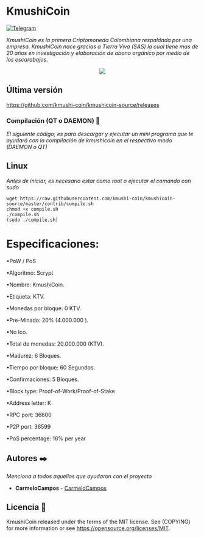 # KmushiCoin
[![Telegram](http://trellobot.doomdns.org/telegrambadge.svg)](https://t.me/KmushiCoin_Es)

_KmushiCoin es la primera Criptomoneda Colombiana respaldada por una empresa. KmushiCoin nace gracias a Tierra Viva (SAS) la cual tiene mas de 20 años en investigación y elaboración de abono orgánico por medio de los escarabajos._

<p align="center">
   <a href="https://kmushicoin.com/"><img src="https://kmushicoin.com/images/seo_image.png" /></a>
</p>

## Última versión
https://github.com/kmushi-coin/kmushicoin-source/releases

### Compilación (QT o DAEMON) 🔧

_El siguiente código, es para descargar y ejecutar un mini programa que te ayudará con la compilación de kmushicoin en el respectivo modo (DAEMON o QT)_

## Linux
_Antes de iniciar, es necesario estar como root o ejecutar el comando con sudo_
```
wget https://raw.githubusercontent.com/kmushi-coin/kmushicoin-source/master/contrib/compile.sh
chmod +x compile.sh
./compile.sh
(sudo ./compile.sh)
```

# Especificaciones:
•PoW / PoS 

•Algoritmo: Scrypt 

•Nombre: KmushiCoin.

•Etiqueta: KTV.

•Monedas por bloque: 0 KTV.

•Pre-Minado: 20% (4.000.000 ).

•No Ico. 

•Total de monedas: 20.000.000 (KTV).

•Madurez: 6 Bloques.

•Tiempo por bloque: 60 Segundos.

•Confirmaciones: 5 Bloques.

•Block type: Proof-of-Work/Proof-of-Stake

•Address letter: K

•RPC port: 36600

•P2P port: 36599

•PoS percentage: 16% per year


## Autores ✒️

_Menciona a todos aquellos que ayudaron con el proyecto_

* **CarmeloCampos**  - [CarmeloCampos](https://github.com/CarmeloCampos)

## Licencia 📄

KmushiCoin released under the terms of the MIT license. See (COPYING) for more information or see https://opensource.org/licenses/MIT.
